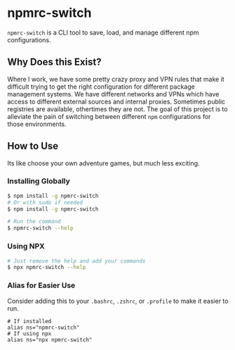 # npmrc-switch

`npmrc-switch` is a CLI tool to save, load, and manage different npm configurations. 

## Why Does this Exist?

Where I work, we have some pretty crazy proxy and VPN rules that make it difficult trying to get the right configuration for 
different package management systems. We have different networks and VPNs which have access to different external sources and 
internal proxies. Sometimes public registries are available, othertimes they are not. The goal of this project is to alleviate 
the pain of switching between different `npm` configurations for those environments.

## How to Use 

Its like choose your own adventure games, but much less exciting.

### Installing Globally

```bash
$ npm install -g npmrc-switch
# Or with sudo if needed
$ npm install -g npmrc-switch

# Run the command
$ npmrc-switch --help
```

### Using NPX

```bash
# Just remove the help and add your commands
$ npx npmrc-switch --help
```

### Alias for Easier Use

Consider adding this to your `.bashrc`, `.zshrc`, or `.profile` to make it easier to run.

```
# If installed
alias ns="npmrc-switch"
# If using npx
alias ns="npx npmrc-switch"
```